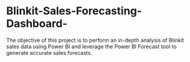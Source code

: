 # Blinkit-Sales-Forecasting-Dashboard-
The objective of this project is to perform an in-depth analysis of Blinkit sales data using Power BI and leverage the Power BI Forecast tool to generate accurate sales forecasts.
